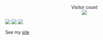 <p align="center"> 
  Visitor count<br>
  <img src="https://profile-counter.glitch.me/natriumdev/count.svg" />
</p>

![](http://github-profile-summary-cards.vercel.app/api/cards/profile-details?username=natriumdev&theme=codeSTACKr)
![](http://github-profile-summary-cards.vercel.app/api/cards/productive-time?username=natriumdev&theme=codeSTACKr&utcOffset=-3)
![](http://github-profile-summary-cards.vercel.app/api/cards/repos-per-language?username=natriumdev&theme=codeSTACKr)

See my <a href="https://natrium-blog.netlify.app" target="_blank">site</a>
